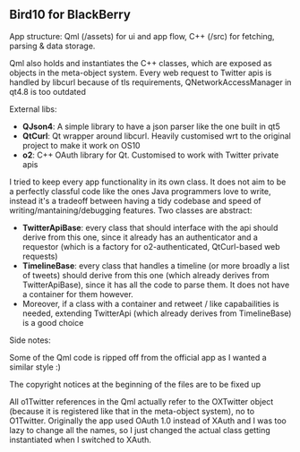 ## Bird10 for BlackBerry

App structure: Qml (/assets) for ui and app flow, C++ (/src) for fetching, parsing & data storage.

Qml also holds and instantiates the C++ classes, which are exposed as objects in the meta-object system.
Every web request to Twitter apis is handled by libcurl because of tls requirements, QNetworkAccessManager in qt4.8 is too outdated 

External libs:
- **QJson4**: A simple library to have a json parser like the one built in qt5
- **QtCurl**: Qt wrapper around libcurl. Heavily customised wrt to the original project to make it work on OS10
- **o2**: C++ OAuth library for Qt. Customised to work with Twitter private apis

I tried to keep every app functionality in its own class. It does not aim to be a perfectly classful code like the ones Java programmers love to write, instead it's a tradeoff between having a tidy codebase and speed of writing/mantaining/debugging features.
Two classes are abstract:
- **TwitterApiBase**: every class that should interface with the api should derive from this one, since it already has an authenticator and a requestor (which is a factory for o2-authenticated, QtCurl-based web requests)
- **TimelineBase**: every class that handles a timeline (or more broadly a list of tweets) should derive from this one (which already derives from TwitterApiBase), since it has all the code to parse them. It does not have a container for them however.
- Moreover, if a class with a container and retweet / like capabailities is needed, extending TwitterApi (which already derives from TimelineBase) is a good choice

Side notes:

Some of the Qml code is ripped off from the official app as I wanted a similar style :)

The copyright notices at the beginning of the files are to be fixed up

All o1Twitter references in the Qml actually refer to the OXTwitter object (because it is registered like that in the meta-object system), no to O1Twitter. Originally the app used OAuth 1.0 instead of XAuth and I was too lazy to change all the names, so I just changed the actual class getting instantiated when I switched to XAuth.
